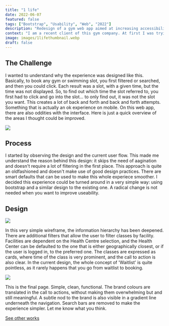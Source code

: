 ```yaml
---
title: "1 life"
date: 2022-06-07
featured: false
tags: ["Bootstrap", "Usability", "Web", "2022"]
description: "Redesign of a gym web app aimed at increasing accessibility and ease of use. Redesigned using Bootstrap and respecting all brand guidelines."
context: "I am a recent client of this gym company. At first I was trying to use the web experience to book my swim, but I was finding it very frustrating: I couldn't directly book a slot from the homepage. I thought I could design something more useable, without having to revolutionise the interface."
image: images/1lifethumbnail.webp
draft: false
---
```


## The Challenge

I wanted to understand why the experience was designed like this. Basically, to book any gym or swimming slot, you first filtered or searched, and then you could click. Each result was a slot, with a given time, but the time was not displayed. So, to find out which time the slot referred to, you first had to click and go into the slot... to only find out, it was not the slot you want. This creates a lot of back and forth and back and forth attempts. Something that is actually an ok experience on mobile.
On this web app, there are also oddities with the interface. Here is just a quick overview of the areas I thought could be improved.

![](/images/works/1life/Before.webp)

## Process

I started by observing the design and the current user flow. This made me understand the reason behind this design: it skips the need of  aagination and doesn't require a lot of flitering in the first place. This approach is quite an oldfashioned and doesn't make use of good design practices. There are smart defaults that can be used to make this whole experiece smoother. 
I decided this experience could be turned around in a very simple way: using bootstrap and a similar design to the existing one. A radical change is not needed when you want to improve useability.


## Design

![](/images/works/1life/wireframe.webp)

In this very simple wireframe, the information hierarchy has been deepened. There are additional filters that allow the user to filter classes by facility. Facilities are dependent on the Health Centre selection, and the Health Center can be defaulted to the one that is either geographically closest, or if the user is logged in, to the preferred one. The classes are expressed as cards, where time of the class is very prominent, and the call to action is also clear. In the current design, the whole concept of 'Waitlist' is quite pointless, as it rarely happens that you go from waitlist to booking. 

![](/images/works/1life/booking.webp)

This is the final page. Simple, clean, functional. The brand colours are translated in the call to actions, without making them overwhelming but and still meaningful. A subtle nod to the brand is also visible in a gradient line underneath the navigation. Search bars are removed to make the experience simpler. Let me know what you think.

[See other works](/posts)



